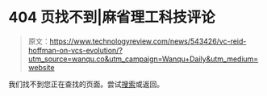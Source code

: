 # 404 页找不到|麻省理工科技评论

> 原文：<https://www.technologyreview.com/news/543426/vc-reid-hoffman-on-vcs-evolution/?utm_source=wanqu.co&utm_campaign=Wanqu+Daily&utm_medium=website>

我们找不到您正在查找的页面。尝试[搜索](/search/)或返回。